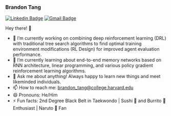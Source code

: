 ### Brandon Tang

[![Linkedin Badge](https://img.shields.io/badge/-brandontang-blue?style=flat-square&logo=Linkedin&logoColor=white&link=https://www.linkedin.com/in/brandontang18/)](https://www.linkedin.com/in/brandontang18/) [![Gmail Badge](https://img.shields.io/badge/-brandon_tang@college.harvard.edu-c14438?style=flat-square&logo=Gmail&logoColor=white&link=mailto:brandon_tang@college.harvard.edu)](brandon_tang@college.harvard.edu)

Hey there! 👋

- 🔭 I’m currently working on combining deep reinforcement learning (DRL) with traditional tree search algorithms to find optimal training environment modifications (RL Design) for improved agent evaluation performance.
- 🌱 I’m currently learning about end-to-end memory networks based on RNN architecture, linear programming, and various policy gradient reinforcement learning algorithms. 
- 💬 Ask me about anything! Always happy to learn new things and meet likeminded individuals.
- 📫 How to reach me: brandon_tang@college.harvard.edu
- 😄 Pronouns: He/Him
- ⚡ Fun facts: 2nd Degree Black Belt in Taekwondo | Sushi 🍣 and Burrito 🌯 Enthusiast | Naruto 🍥 Fan

<!--
**brandontang892/brandontang892** is a ✨ _special_ ✨ repository because its `README.md` (this file) appears on your GitHub profile.

Here are some ideas to get you started:


-->
